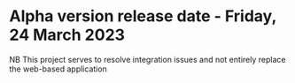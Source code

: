 # Alpha version release date - Friday, 24 March 2023

 
 NB This project serves to resolve integration issues and not entirely replace the web-based application
